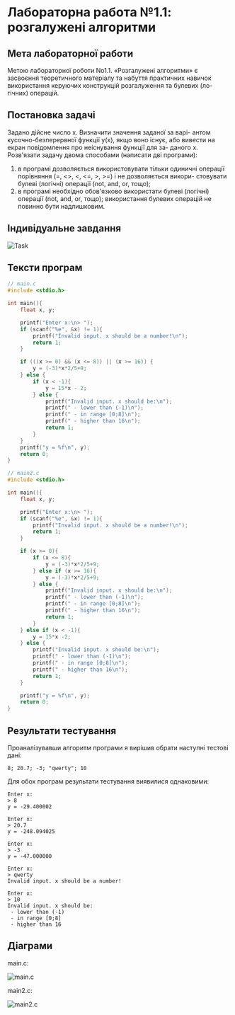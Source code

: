 # Лабораторна работа №1.1: розгалужені алгоритми

## Мета лабораторної работи

Метою лабораторної роботи No1.1\. «Розгалужені алгоритми» є засвоєння теоретичного матеріалу та набуття практичних навичок використання керуючих конструкцій розгалуження та булевих (ло- гічних) операцій.

## Постановка задачі

Задано дійсне число x. Визначити значення заданої за варі- антом кусочно-безперервної функції y(x), якщо воно існує, або вивести на екран повідомлення про неіснування функції для за- даного x. Розв'язати задачу двома способами (написати дві програми):

1. в програмі дозволяється використовувати тільки одиничні операції порівняння (=, <>, <, <=, >, >=) і не дозволяється викори- стовувати булеві (логічні) операції (not, and, or, тощо);
2. в програмі необхідно обов'язково використати булеві (логічні) операції (not, and, or, тощо); використання булевих операцій не повинно бути надлишковим.

## Індивідуальне завдання

![Task](./images/task.png)

## Тексти програм

```c
// main.c
#include <stdio.h>

int main(){
    float x, y;

    printf("Enter x:\n> ");
    if (scanf("%e", &x) != 1){
        printf("Invalid input. x should be a number!\n");
        return 1;
    }

    if (((x >= 0) && (x <= 8)) || (x >= 16)) {
        y = (-3)*x*2/5+9;
    } else {
        if (x < -1){
            y = 15*x - 2;
        } else {
            printf("Invalid input. x should be:\n");
            printf(" - lower than (-1)\n");
            printf(" - in range [0;8]\n");
            printf(" - higher than 16\n");
            return 1;
        }
    }
    printf("y = %f\n", y);
    return 0;
}
```

```c
// main2.c
#include <stdio.h>

int main(){
    float x, y;

    printf("Enter x:\n> ");
    if (scanf("%e", &x) != 1){
        printf("Invalid input. x should be a number!\n");
        return 1;
    }

    if (x >= 0){
        if (x <= 8){
            y = (-3)*x*2/5+9;
        } else if (x >= 16){
            y = (-3)*x*2/5+9;
        } else {
            printf("Invalid input. x should be:\n");
            printf(" - lower than (-1)\n");
            printf(" - in range [0;8]\n");
            printf(" - higher than 16\n");
            return 1;
        }
    } else if (x < -1){
        y = 15*x -2;
    } else {
        printf("Invalid input. x should be:\n");
        printf(" - lower than (-1)\n");
        printf(" - in range [0;8]\n");
        printf(" - higher than 16\n");
        return 1;
    }

    printf("y = %f\n", y);
    return 0;
}
```

## Результати тестування

Проаналізувавши алгоритм програми я вирішив обрати наступні тестові дані:

```
8; 20.7; -3; "qwerty"; 10
```

Для обох програм результати тестування виявилися однаковими:

```
Enter x:
> 8
y = -29.400002

Enter x:
> 20.7
y = -248.094025

Enter x:
> -3
y = -47.000000

Enter x:
> qwerty
Invalid input. x should be a number!

Enter x:
> 10
Invalid input. x should be:
 - lower than (-1)
 - in range [0;8]
 - higher than 16
```

## Діаграми

main.c:

![main.c](./images/main.png)

main2.c:

![main2.c](./images/main2.png)
